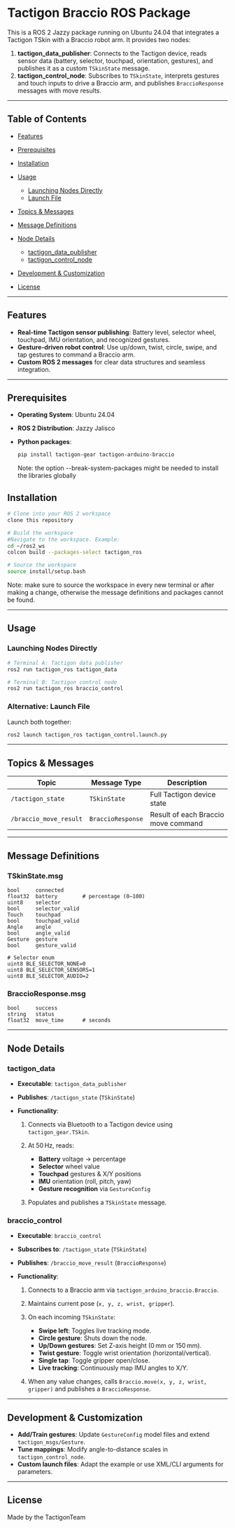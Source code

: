 # Tactigon Braccio ROS Package

This is a ROS 2 Jazzy package running on Ubuntu 24.04 that integrates a Tactigon TSkin with a Braccio robot arm. It provides two nodes:

1. **tactigon\_data\_publisher**: Connects to the Tactigon device, reads sensor data (battery, selector, touchpad, orientation, gestures), and publishes it as a custom `TSkinState` message.
2. **tactigon\_control\_node**: Subscribes to `TSkinState`, interprets gestures and touch inputs to drive a Braccio arm, and publishes `BraccioResponse` messages with move results.

---

## Table of Contents

* [Features](#features)
* [Prerequisites](#prerequisites)
* [Installation](#installation)
* [Usage](#usage)

  * [Launching Nodes Directly](#launching-nodes-directly)
  * [Launch File](#alternative-launch-file)
* [Topics & Messages](#topics--messages)
* [Message Definitions](#message-definitions)
* [Node Details](#node-details)

  * [tactigon\_data\_publisher](#tactigon_data_publisher)
  * [tactigon\_control\_node](#tactigon_control_node)
* [Development & Customization](#development--customization)
* [License](#license)

---

## Features

* **Real-time Tactigon sensor publishing**: Battery level, selector wheel, touchpad, IMU orientation, and recognized gestures.
* **Gesture-driven robot control**: Use up/down, twist, circle, swipe, and tap gestures to command a Braccio arm.
* **Custom ROS 2 messages** for clear data structures and seamless integration.

---

## Prerequisites

* **Operating System**: Ubuntu 24.04
* **ROS 2 Distribution**: Jazzy Jalisco
* **Python packages**:

  ```bash
  pip install tactigon-gear tactigon-arduino-braccio
  ```
  Note: the option --break-system-packages might be needed to install the libraries globally


## Installation

```bash
# Clone into your ROS 2 workspace
clone this repository

# Build the workspace
#Navigate to the workspace. Example:
cd ~/ros2_ws
colcon build --packages-select tactigon_ros

# Source the workspace
source install/setup.bash
```
Note: make sure to source the workspace in every new terminal or after making a change, otherwise the message definitions and packages cannot be found.


---

## Usage

### Launching Nodes Directly

```bash
# Terminal A: Tactigon data publisher
ros2 run tactigon_ros tactigon_data

# Terminal B: Tactigon control node
ros2 run tactigon_ros braccio_control
```

### Alternative: Launch File


Launch both together:

```bash
ros2 launch tactigon_ros tactigon_control.launch.py
```

---

## Topics & Messages

| Topic                  | Message Type      | Description                         |
| ---------------------- | ----------------- | ----------------------------------- |
| `/tactigon_state`      | `TSkinState`      | Full Tactigon device state          |
| `/braccio_move_result` | `BraccioResponse` | Result of each Braccio move command |

---

## Message Definitions

### TSkinState.msg

```ros
bool     connected
float32  battery        # percentage (0–100)
uint8    selector
bool     selector_valid
Touch    touchpad
bool     touchpad_valid
Angle    angle
bool     angle_valid
Gesture  gesture
bool     gesture_valid

# Selector enum
uint8 BLE_SELECTOR_NONE=0
uint8 BLE_SELECTOR_SENSORS=1
uint8 BLE_SELECTOR_AUDIO=2
```

### BraccioResponse.msg

```ros
bool     success
string   status
float32  move_time      # seconds
```

---

## Node Details

### tactigon\_data

* **Executable**: `tactigon_data_publisher`
* **Publishes**: `/tactigon_state` (`TSkinState`)
* **Functionality**:

  1. Connects via Bluetooth to a Tactigon device using `tactigon_gear.TSkin`.
  2. At 50 Hz, reads:

     * **Battery** voltage → percentage
     * **Selector** wheel value
     * **Touchpad** gestures & X/Y positions
     * **IMU** orientation (roll, pitch, yaw)
     * **Gesture recognition** via `GestureConfig`
  3. Populates and publishes a `TSkinState` message.

### braccio\_control

* **Executable**: `braccio_control`
* **Subscribes to**: `/tactigon_state` (`TSkinState`)
* **Publishes**: `/braccio_move_result` (`BraccioResponse`)
* **Functionality**:

  1. Connects to a Braccio arm via `tactigon_arduino_braccio.Braccio`.
  2. Maintains current pose (`x, y, z, wrist, gripper`).
  3. On each incoming `TSkinState`:

     * **Swipe left**: Toggles live tracking mode.
     * **Circle gesture**: Shuts down the node.
     * **Up/Down gestures**: Set Z-axis height (0 mm or 150 mm).
     * **Twist gesture**: Toggle wrist orientation (horizontal/vertical).
     * **Single tap**: Toggle gripper open/close.
     * **Live tracking**: Continuously map IMU angles to X/Y.
  4. When any value changes, calls `Braccio.move(x, y, z, wrist, gripper)` and publishes a `BraccioResponse`.

---

## Development & Customization

* **Add/Train gestures**: Update `GestureConfig` model files and extend `tactigon_msgs/Gesture`.
* **Tune mappings**: Modify angle-to-distance scales in `tactigon_control_node`.
* **Custom launch files**: Adapt the example or use XML/CLI arguments for parameters.

---

## License

Made by the TactigonTeam
